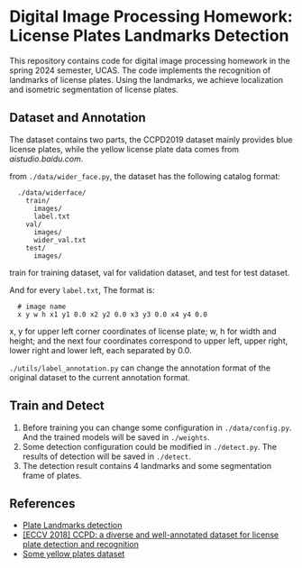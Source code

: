 # Digital Image Processing Homework: License Plates Landmarks Detection

This repository contains code for digital image processing homework in the spring 2024 semester, UCAS. The code implements the recognition of landmarks of license plates. Using the landmarks, we achieve localization and isometric segmentation of license plates.

## Dataset and Annotation

The dataset contains two parts, the CCPD2019 dataset mainly provides blue license plates, while the yellow license plate data comes from *aistudio.baidu.com*.

from ``./data/wider_face.py``, the dataset has the following catalog format:

```Shell
  ./data/widerface/
    train/
      images/
      label.txt
    val/
      images/
      wider_val.txt
    test/
      images/
```

train for training dataset, val for validation dataset, and test for test dataset.

And for every ``label.txt``, The format is:

```Shell
  # image name
  x y w h x1 y1 0.0 x2 y2 0.0 x3 y3 0.0 x4 y4 0.0 
```

x, y for upper left corner coordinates of license plate; w, h for width and height; and the next four coordinates correspond to upper left, upper right, lower right and lower left, each separated by 0.0.

``./utils/label_annotation.py`` can change the annotation format of the original dataset to the current annotation format.

## Train and Detect

1. Before training you can change some configuration in ``./data/config.py``. And the trained models will be saved in ``./weights``.
2. Some detection configuration could be modified in ``./detect.py``. The results of detection will be saved in ``./detect``.
3. The detection result contains 4 landmarks and some segmentation frame of plates.

## References
- [Plate Landmarks detection](https://github.com/Fanghc95/Plate-Landmarks-detection/blob/main/README.md?plain=1)
- [[ECCV 2018] CCPD: a diverse and well-annotated dataset for license plate detection and recognition](https://github.com/detectRecog/CCPD?tab=readme-ov-file#dataset-annotations)
- [Some yellow plates dataset](https://aistudio.baidu.com/datasetdetail/175158)
